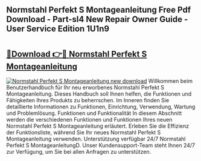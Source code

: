 ## Normstahl Perfekt S Montageanleitung Free Pdf Download - Part-sl4 New Repair Owner Guide - User Service Edition 1U1n9

# <h2><a href="http://df77da.blite.top/?on=Normstahl+Perfekt+S+Montageanleitung">🔗Download 👉🔴 Normstahl Perfekt S Montageanleitung</a></h2>

[![Normstahl Perfekt S Montageanleitung new download](https://i.imgur.com/lujVjoI.png)](http://df77da.blite.top/?on=Normstahl+Perfekt+S+Montageanleitung)
Willkommen beim Benutzerhandbuch für Ihr neu erworbenes Normstahl Perfekt S Montageanleitung. Dieses Handbuch soll Ihnen helfen, die Funktionen und Fähigkeiten Ihres Produkts zu beherrschen. Im Inneren finden Sie detaillierte Informationen zu Funktionen, Einrichtung, Verwendung, Wartung und Problemlösung. Funktionen und Funktionalität In diesem Abschnitt werden die verschiedenen Funktionen und Funktionen Ihres neuen Normstahl Perfekt S Montageanleitung erläutert. Erleben Sie die Effizienz der Funktionsliste, während Sie Ihr neues Normstahl Perfekt S Montageanleitung verwenden. Unterstützung verfügbar 24/7 Normstahl Perfekt S MontageanleitungD. Unser Kundensupport-Team steht Ihnen 24/7 zur Verfügung, um Sie bei allen Anfragen zu unterstützen.
